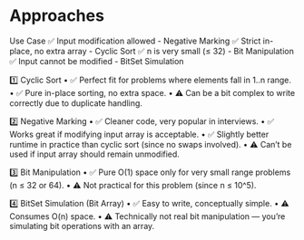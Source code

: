 # Approaches

Use Case
✅ Input modification allowed - Negative Marking
✅ Strict in-place, no extra array - Cyclic Sort
✅ n is very small (≤ 32) - Bit Manipulation
✅ Input cannot be modified - BitSet Simulation

1️⃣ Cyclic Sort
	•	✅ Perfect fit for problems where elements fall in 1..n range.
	•	✅ Pure in-place sorting, no extra space.
	•	⚠ Can be a bit complex to write correctly due to duplicate handling.

2️⃣ Negative Marking
	•	✅ Cleaner code, very popular in interviews.
	•	✅ Works great if modifying input array is acceptable.
	•	✅ Slightly better runtime in practice than cyclic sort (since no swaps involved).
	•	⚠ Can’t be used if input array should remain unmodified.

3️⃣ Bit Manipulation
	•	✅ Pure O(1) space only for very small range problems (n ≤ 32 or 64).
	•	⚠ Not practical for this problem (since n ≤ 10^5).

4️⃣ BitSet Simulation (Bit Array)
	•	✅ Easy to write, conceptually simple.
	•	⚠ Consumes O(n) space.
	•	⚠ Technically not real bit manipulation — you’re simulating bit operations with an array.



